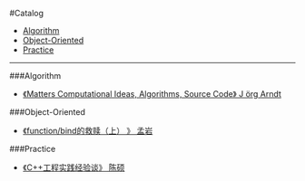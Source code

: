 #Catalog
* [Algorithm](#Algorithm)
* [Object-Oriented](#Object-Oriented)
* [Practice](#Practice)

___
###Algorithm

* [《Matters Computational Ideas, Algorithms, Source Code》 J ̈org Arndt](http://www.jjj.de/fxt/fxtbook.pdf)

###Object-Oriented

* [《function/bind的救赎（上） 》 孟岩](http://blog.csdn.net/myan/article/details/5928531)


###Practice

* [《C++工程实践经验谈》 陈硕](https://cloud.github.com/downloads/chenshuo/documents/CppPractice.pdf)
